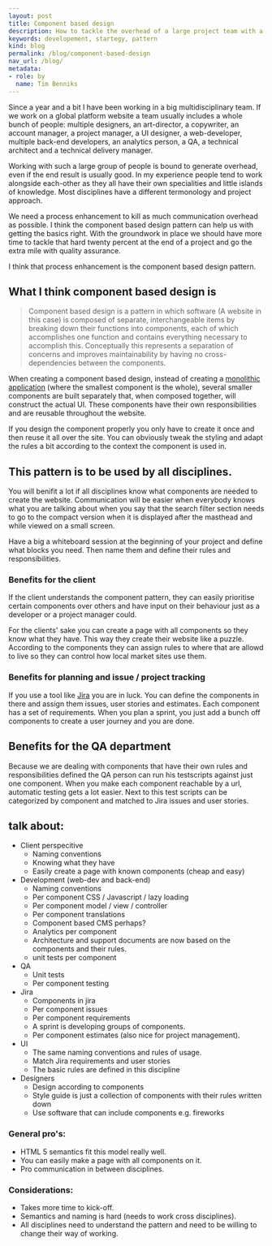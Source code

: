 ```yaml
---
layout: post
title: Component based design
description: How to tackle the overhead of a large project team with a pattern called component based design.
keywords: developement, startegy, pattern
kind: blog
permalink: /blog/component-based-design
nav_url: /blog/
metadata: 
- role: by
  name: Tim Benniks
---
```


Since a year and a bit I have been working in a big multidisciplinary team. If we work on a global platform website a team usually includes a whole bunch of people: multiple designers, an art-director, a copywriter, 
an account manager, a project manager, a UI designer, a web-developer, multiple back-end developers, an analytics person, a QA, a technical architect and a technical delivery manager.

Working with such a large group of people is bound to generate overhead, even if the end result is usually good. In my experience people tend to work alongside each-other as they all have their own specialities and little islands of knowledge. Most disciplines have a different termonology and project approach. 

We need a process enhancement to kill as much communication overhead as possible.
I think the component based design pattern can help us with getting the basics right. 
With the groundwork in place we should have more time to tackle that hard twenty percent at the end of a project and go the extra mile with quality assurance.

I think that process enhancement is the component based design pattern.

## What I think component based design is

>Component based design is a pattern in which software (A website in this case) is composed of separate, interchangeable items by breaking down their functions into components, each of which accomplishes one function and contains everything necessary to accomplish this. Conceptually this represents a separation of concerns and improves maintainability by having no cross-dependencies between the components.

When creating a component based design, instead of creating a [monolithic application](http://en.wikipedia.org/wiki/Monolithic_application "Monolithic application") (where the smallest component is the whole), several smaller components are built separately that, when composed together, will construct the actual UI. These components have their own responsibilities and are reusable throughout the website.

If you design the component properly you only have to create it once and then reuse it all over the site. You can obviously tweak the styling and adapt the rules a bit according to the context the component is used in.

## This pattern is to be used by all disciplines.
You will benifit a lot if all disciplines know what components are needed to create the website. Communication will be easier when everybody knows what you are talking about when you say that the search filter section needs to go to the compact version when it is displayed after the masthead and while viewed on a small screen.

Have a big a whiteboard session at the beginning of your project and define what blocks you need. Then name them and define their rules and responsibilities.

### Benefits for the client
If the client understands the component pattern, they can easily prioritise certain components over others and have input on their behaviour just as a developer or a project manager could.

For the clients' sake you can create a page with all components so they know what they have. This way they create their website like a puzzle. According to the components they can assign rules to where that are allowd to live so they can control how local market sites use them.

### Benefits for planning and issue / project tracking 
If you use a tool like [Jira](http://www.atlassian.com/jira "Jira issue and project tracking") you are in luck. You can define the components in there and assign them issues, user stories and estimates. Each component has a set of requirements. When you plan a sprint, you just add a bunch off components to create a user journey and you are done.

## Benefits for the QA department
Because we are dealing with components that have their own rules and responsibilities defined the QA person can run his testscripts against just one component. When you make each component reachable by a url, automatic testing gets a lot easier. Next to this test scripts can be categorized by component and matched to Jira issues and user stories.

## talk about:
* Client perspecitive
	* Naming conventions
	* Knowing what they have
	* Easily create a page with known components (cheap and easy)
* Development (web-dev and back-end)
	* Naming conventions
	* Per component CSS / Javascript / lazy loading
	* Per component model / view / controller
	* Per component translations
	* Component based CMS perhaps?
	* Analytics per component
	* Architecture and support documents are now based on the components and their rules.
	* unit tests per component
* QA
	* Unit tests
	* Per component testing
* Jira
	* Components in jira
	* Per component issues
	* Per component requirements
	* A sprint is developing groups of components.
	* Per component estimates (also nice for project management).
* UI 
	* The same naming conventions and rules of usage.
	* Match Jira requirements and user stories
	* The basic rules are defined in this discipline
* Designers
	* Design according to components
	* Style guide is just a collection of components with their rules written down
	* Use software that can include components e.g. fireworks

### General pro's:
* HTML 5 semantics fit this model really well.
* You can easily make a page with all components on it.
* Pro communication in between disciplines.

### Considerations:
* Takes more time to kick-off.
* Semantics and naming is hard (needs to work cross disciplines).
* All disciplines need to understand the pattern and need to be willing to change their way of working.